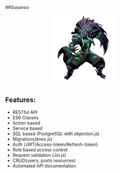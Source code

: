 ##Susanoo
<p align="center"><img src="public/assets/Battle_Susanoo_Main.png" width="200"></p>


## Features:
- RESTful API
- ES6 Classes
- Action based
- Service based
- SQL based (PostgreSQL with objection.js)
- Migrations(knex.js)
- Auth (JWT/Access-token/Refresh-token)
- Role based access control
- Request validation (Joi.js)
- CRUD(users, posts resources)
- Automated API documentation